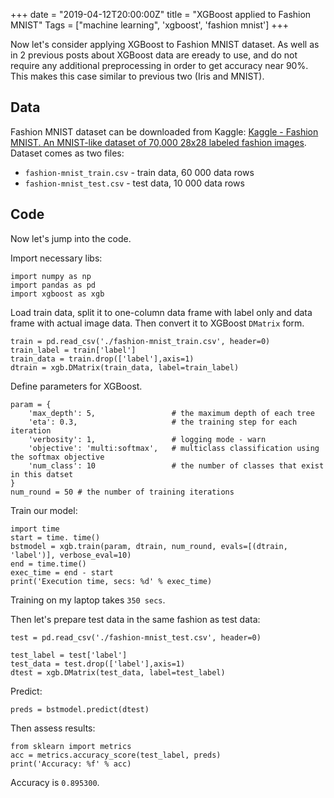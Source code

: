 +++
date = "2019-04-12T20:00:00Z"
title = "XGBoost applied to Fashion MNIST"
Tags = ["machine learning", 'xgboost', 'fashion mnist']
+++

Now let's consider applying XGBoost to Fashion MNIST dataset. As well as in 2 previous posts about XGBoost data are eready to use, 
and do not require any additional preprocessing in order to get accuracy near 90%. This makes this case similar to previous two (Iris and MNIST). 

<!--more-->

## Data

Fashion MNIST dataset can be downloaded from Kaggle: [Kaggle - Fashion MNIST. An MNIST-like dataset of 70,000 28x28 labeled fashion images](https://www.kaggle.com/zalando-research/fashionmnist). Dataset comes as two files: 

* `fashion-mnist_train.csv` - train data, 60 000 data rows
* `fashion-mnist_test.csv` - test data, 10 000 data rows

## Code

Now let's jump into the code. 

Import necessary libs:

```
import numpy as np
import pandas as pd
import xgboost as xgb
```

Load train data, split it to one-column data frame with label only and data frame with actual image data. Then convert it to XGBoost `DMatrix` form. 

```
train = pd.read_csv('./fashion-mnist_train.csv', header=0)
train_label = train['label']
train_data = train.drop(['label'],axis=1)
dtrain = xgb.DMatrix(train_data, label=train_label)
```

Define parameters for XGBoost.

```
param = {
    'max_depth': 5,                 # the maximum depth of each tree
    'eta': 0.3,                     # the training step for each iteration
    'verbosity': 1,                 # logging mode - warn
    'objective': 'multi:softmax',   # multiclass classification using the softmax objective
    'num_class': 10                 # the number of classes that exist in this datset
}  
num_round = 50 # the number of training iterations
```

Train our model:

```
import time
start = time. time()
bstmodel = xgb.train(param, dtrain, num_round, evals=[(dtrain, 'label')], verbose_eval=10)
end = time.time()
exec_time = end - start
print('Execution time, secs: %d' % exec_time)
```

Training on my laptop takes `350 secs`.

Then let's prepare test data in the same fashion as test data:

```
test = pd.read_csv('./fashion-mnist_test.csv', header=0)

test_label = test['label']
test_data = test.drop(['label'],axis=1)
dtest = xgb.DMatrix(test_data, label=test_label)
```

Predict: 

```
preds = bstmodel.predict(dtest)
```

Then assess results: 

```
from sklearn import metrics
acc = metrics.accuracy_score(test_label, preds)
print('Accuracy: %f' % acc)
```

Accuracy is `0.895300`.
